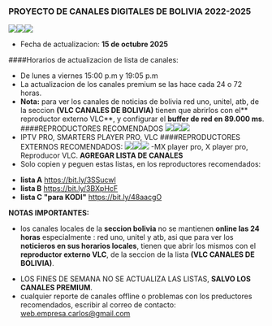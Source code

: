 ### PROYECTO DE CANALES DIGITALES DE BOLIVIA 2022-2025
![](https://i.postimg.cc/X7sZNxDG/01BOL.png)![](https://i.postimg.cc/gjDK2R15/02BOL.png)![](https://i.postimg.cc/tTfjmZBB/03BOL.png)
- Fecha de actualizacion:  **15 de octubre 2025**

####Horarios de actualizacion de lista de canales:
- De lunes a viernes 15:00 p.m y 19:05 p.m
- La actualizacion de los canales premium se las hace cada 24 o 72 horas.
- **Nota:** para ver los canales de noticias de bolivia red uno, unitel, atb, de la seccion **(VLC CANALES DE BOLIVIA)** tienen que abrirlos con el** reproductor externo VLC**, y configurar el **buffer de red en 89.000 ms**.
####REPRODUCTORES RECOMENDADOS
![](https://i.postimg.cc/Kj601LN0/01REPR.png)![](https://i.postimg.cc/hGJWQ88p/02REPR.png)![](https://i.postimg.cc/TwC4kpcm/03REPR.png)
- IPTV PRO, SMARTERS PLAYER PRO, VLC
####REPRODUCTORES EXTERNOS RECOMENDADOS:
![](https://i.postimg.cc/52nt1mp0/04REPR.png)![](https://i.postimg.cc/HL66CjrZ/05REPR.png)![](https://i.postimg.cc/TwC4kpcm/03REPR.png)
-MX player pro, X player pro, Reproducor VLC.
**AGREGAR LISTA DE CANALES**
- Solo copien y peguen estas listas, en los reproductores recomendados:
* **lista A**    https://bit.ly/3SSucwl
* **lista B**    https://bit.ly/3BXpHcF
* **lista C "para KODI"**   https://bit.ly/48aacgO

**NOTAS IMPORTANTES:**
* los canales locales de la **seccion bolivia** no se mantienen **online las 24 horas** especialmente : red uno, unitel y atb, asi que para ver los **noticieros en sus horarios locales**, tienen que abrir los mismos con el **reproductor externo VLC**, de la seccion de la lista **(VLC CANALES DE BOLIVIA)**.

- LOS FINES DE SEMANA NO SE ACTUALIZA LAS LISTAS, **SALVO LOS CANALES PREMIUM**.
- cualquier reporte de canales offline o problemas con los preductores recomendados, escribir al correo de contacto:   web.empresa.carlos@gmail.com